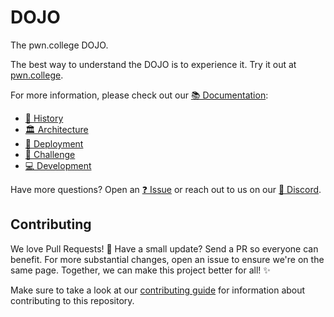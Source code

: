 # DOJO

The pwn.college DOJO.

The best way to understand the DOJO is to experience it.
Try it out at [pwn.college](https://pwn.college).

For more information, please check out our [📚 Documentation](./docs):
- [📜 History](./docs/history.md)
- [🏛️ Architecture](./docs/architecture.md)
- [🚀 Deployment](./docs/deployment.md)
- [🚩 Challenge](./docs/challenge.md)
- [💻 Development](./docs/development.md)

Have more questions? Open an [❓ Issue](../../issues) or reach out to us on our [💬 Discord](https://discord.gg/pwncollege).

## Contributing

We love Pull Requests! 🌟
Have a small update?
Send a PR so everyone can benefit.
For more substantial changes, open an issue to ensure we're on the same page.
Together, we can make this project better for all! ✨

Make sure to take a look at our [contributing guide](/CONTRIBUTING.md) for information about contributing to this repository.
